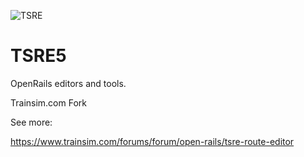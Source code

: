 ![TSRE](http://koniec.org/tsre5/1.png)

# TSRE5
OpenRails editors and tools. 

Trainsim.com Fork 

See more:

https://www.trainsim.com/forums/forum/open-rails/tsre-route-editor




